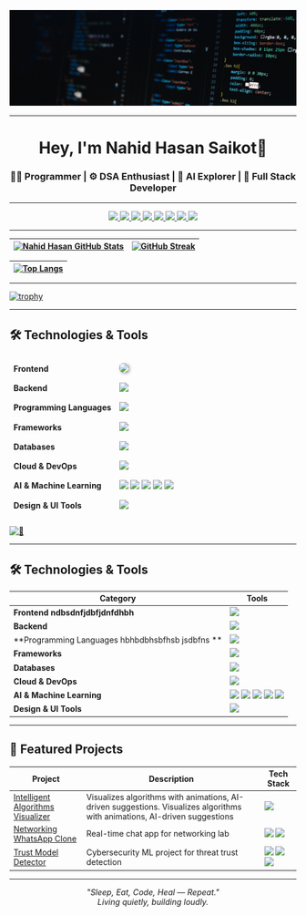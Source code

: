 ![](Cover%20Pic.png)

---

<h1 align="center">Hey, I'm Nahid Hasan Saikot👋</h1>

<h3 align="center">
  👨‍💻 Programmer | ⚙️ DSA Enthusiast | 🤖 AI Explorer | 🧱 Full Stack Developer  
</h3>

---

<!-- 🌐 Contact & Coding Profiles (Simple URLs) -->
<div align="center">

<!-- Contact -->
<a href="mailto:your-email@example.com" title="Mail">
  <img src="https://img.shields.io/badge/-Mail-c14438?style=flat&logo=Gmail&logoColor=white" height="25">
</a>
<a href="https://linkedin.com/in/your-linkedin" title="LinkedIn">
  <img src="https://img.shields.io/badge/-LinkedIn-0072b1?style=flat&logo=Linkedin&logoColor=white" height="25">
</a>
<a href="https://wa.me/your-number" title="WhatsApp">
  <img src="https://img.shields.io/badge/-WhatsApp-4AC959?style=flat&logo=whatsapp&logoColor=white" height="25">
</a>
<a href="https://t.me/your-telegram" title="Telegram">
  <img src="https://img.shields.io/badge/-Telegram-0088CC?style=flat&logo=Telegram&logoColor=white" height="25">
</a>
<a href="https://discord.com/your-discord" title="Discord">
  <img src="https://img.shields.io/badge/-Discord-5865F2?style=flat&logo=Discord&logoColor=white" height="25">
</a>
<!-- Coding Platforms -->
<a href="https://codeforces.com/profile/your-codeforces" title="Codeforces">
  <img src="https://img.shields.io/badge/-Codeforces-1F8ACB?style=flat&logo=codeforces&logoColor=white" height="25">
</a>
<a href="https://kaggle.com/your-kaggle" title="Kaggle">
  <img src="https://img.shields.io/badge/-Kaggle-20BEFF?style=flat&logo=kaggle&logoColor=white" height="25">
</a>
<a href="https://leetcode.com/your-leetcode" title="LeetCode">
  <img src="https://img.shields.io/badge/-LeetCode-FFA116?style=flat&logo=leetcode&logoColor=white" height="25">
</a>

</div>



---

<!-- 🧠 GitHub Stats and Streaks -->
| [![Nahid Hasan GitHub Stats](https://github-readme-stats.vercel.app/api?username=nahiiiiid&show_icons=true&theme=ayu-mirage&count_private=true)](https://github.com/nahiiiiid) | [![GitHub Streak](https://github-readme-streak-stats.herokuapp.com/?user=nahiiiiid&theme=ayu-mirage)](https://github.com/nahiiiiid) | 
| :---: | :---: |

| [![Top Langs](https://github-readme-stats.vercel.app/api/top-langs/?username=nahiiiiid&layout=compact&theme=ayu-mirage)](https://github.com/nahiiiiid)
| :---: |

---

<!-- 🏆 GitHub Trophy Cabinet -->
[![trophy](https://github-profile-trophy.vercel.app/?username=nahiiiiid&theme=darkhub&margin-w=15&no-frame=true)](https://github.com/nahiiiiid)

---

## 🛠 Technologies & Tools

<table width="100%" style="border-collapse: separate; border-spacing: 0 10px;">
  <tr style="border-bottom: 1px solid #ccc;">
    <td><strong>Frontend</strong></td>
    <td>
      <img src="https://skillicons.dev/icons?i=html,css,js,ts,bootstrap,materialui,sass,tailwind,react,nextjs,vite,astro,redux" style="height:28px; box-shadow: 2px 2px 5px #aaa; border-radius: 6px;" />
    </td>
  </tr>
  <tr>
    <td><strong>Backend</strong></td>
    <td>
      <img src="https://skillicons.dev/icons?i=nodejs,express,nestjs,jest" style="height:28px;" />
    </td>
  </tr>
  <tr>
    <td><strong>Programming Languages</strong></td>
    <td>
      <img src="https://skillicons.dev/icons?i=js,ts,python,md" style="height:28px;" />
    </td>
  </tr>
  <tr>
    <td><strong>Frameworks</strong></td>
    <td>
      <img src="https://skillicons.dev/icons?i=django,graphql" style="height:28px;" />
    </td>
  </tr>
  <tr>
    <td><strong>Databases</strong></td>
    <td>
      <img src="https://skillicons.dev/icons?i=postgres,mysql,mongodb,supabase" style="height:28px;" />
    </td>
  </tr>
  <tr>
    <td><strong>Cloud & DevOps</strong></td>
    <td>
      <img src="https://skillicons.dev/icons?i=docker,git,linux,vscode,postman" style="height:28px;" />
    </td>
  </tr>
  <tr>
    <td><strong>AI & Machine Learning</strong></td>
    <td>
      <img src="https://skillicons.dev/icons?i=python" style="height:28px;" />
      <img src="https://img.shields.io/badge/Numpy-013243?style=for-the-badge&logo=numpy&logoColor=white" style="height:28px;" />
      <img src="https://img.shields.io/badge/Pandas-150458?style=for-the-badge&logo=pandas&logoColor=white" style="height:28px;" />
      <img src="https://img.shields.io/badge/Scikit--Learn-F7931E?style=for-the-badge&logo=scikit-learn&logoColor=white" style="height:28px;" />
      <img src="https://img.shields.io/badge/TensorFlow-FF6F00?style=for-the-badge&logo=tensorflow&logoColor=white" style="height:28px;" />
    </td>
  </tr>
  <tr>
    <td><strong>Design & UI Tools</strong></td>
    <td>
      <img src="https://skillicons.dev/icons?i=figma" style="height:28px;" />
    </td>
  </tr>
</table>

[<img width="100%" height="1" alt="🦑" src="https://gist.githubusercontent.com/lowlighter/3c6eaedf50273adfb7a510822672f570/raw/placeholder.svg">](#)

---

## 🛠 Technologies & Tools

| Category | Tools |
|----------|-------|
| **Frontend ndbsdnfjdbfjdnfdhbh** | <img src="https://skillicons.dev/icons?i=html,css,js,ts,bootstrap,materialui,sass,tailwind,react,nextjs,vite,astro,redux,postgres,mysql,mongodb,supabase" height="25"/> |
| **Backend** | <img src="https://skillicons.dev/icons?i=nodejs,express,nestjs,jest,postgres,mysql,mongodb,supabase" height="25"/> |
| **Programming Languages hbhbdbhsbfhsb jsdbfns ** | <img src="https://skillicons.dev/icons?i=js,ts,python,md" height="25"/> |
| **Frameworks** | <img src="https://skillicons.dev/icons?i=django,graphql" height="25"/> |
| **Databases** | <img src="https://skillicons.dev/icons?i=postgres,mysql,mongodb,supabase" height="25"/> |
| **Cloud & DevOps** | <img src="https://skillicons.dev/icons?i=docker,git,linux,vscode,postman" height="25"/> |
| **AI & Machine Learning** | <img src="https://skillicons.dev/icons?i=python" height="25"/> <img src="https://img.shields.io/badge/Numpy-013243?style=flat&logo=numpy&logoColor=white" height="20"/> <img src="https://img.shields.io/badge/Pandas-150458?style=flat&logo=pandas&logoColor=white" height="20"/> <img src="https://img.shields.io/badge/Scikit--Learn-F7931E?style=flat&logo=scikit-learn&logoColor=white" height="20"/> <img src="https://img.shields.io/badge/TensorFlow-FF6F00?style=flat&logo=tensorflow&logoColor=white" height="20"/> |
| **Design & UI Tools** | <img src="https://skillicons.dev/icons?i=figma" height="25"/> |


---

## 🚀 Featured Projects

| Project | Description | Tech Stack |
|--------|-------------|------------|
| [Intelligent Algorithms Visualizer](https://github.com/nahiiiiid/Intelligent-Algorithm-Visualizer) | Visualizes algorithms with animations, AI-driven suggestions. Visualizes algorithms with animations, AI-driven suggestions | <img src="https://skillicons.dev/icons?i=html,css,js,python" height="20"/> |
| [Networking WhatsApp Clone](https://github.com/nahiiiiid/networking-chat-app) | Real-time chat app for networking lab | <img src="https://skillicons.dev/icons?i=python" height="20"/> <img src="https://img.shields.io/badge/Socket.IO-010101?style=flat&logo=socket.io&logoColor=white" height="20"/> |
| [Trust Model Detector](https://github.com/nahiiiiid/trust-model-intel) | Cybersecurity ML project for threat trust detection | <img src="https://skillicons.dev/icons?i=python" height="20"/> <img src="https://img.shields.io/badge/Scikit--Learn-F7931E?style=flat&logo=scikit-learn&logoColor=white" height="20"/> <img src="https://img.shields.io/badge/ML-6B57FF?style=flat&logo=ml&logoColor=white" height="20"/> |

---

<p align="center">
  <i>"Sleep, Eat, Code, Heal — Repeat."</i><br>
  <i>Living quietly, building loudly.</i>
</p>








